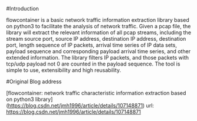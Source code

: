 #Introduction

flowcontainer is a basic network traffic information extraction library based on python3 to facilitate the analysis of network traffic. Given a pcap file, the library will extract the relevant information of all pcap streams, including the stream source port, source IP address, destination IP address, destination port, length sequence of IP packets, arrival time series of IP data sets, payload sequence and corresponding payload arrival time series, and other extended information. The library filters IP packets, and those packets with tcp/udp payload not 0 are counted in the payload sequence. The tool is simple to use, extensibility and high reusability.

#Original Blog address

[flowcontainer: network traffic characteristic information extraction based on python3 library] (https://blog.csdn.net/jmh1996/article/details/107148871)
url: https://blog.csdn.net/jmh1996/article/details/107148871
